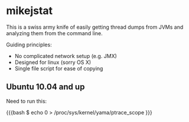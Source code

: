 # mikejstat

This is a swiss army knife of easily getting thread dumps
from JVMs and analyzing them from the command line.

Guiding principles:

 - No complicated network setup (e.g. JMX)
 - Designed for linux (sorry OS X)
 - Single file script for ease of copying


## Ubuntu 10.04 and up

Need to run this:

{{{bash
$ echo 0 > /proc/sys/kernel/yama/ptrace_scope
}}}